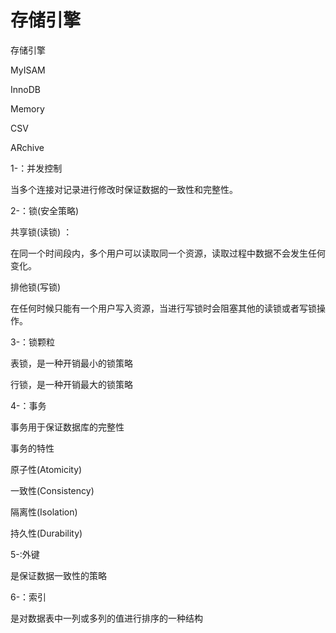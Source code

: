 # 存储引擎


存储引擎

MyISAM

InnoDB

Memory

CSV

ARchive


1-：并发控制

当多个连接对记录进行修改时保证数据的一致性和完整性。

2-：锁(安全策略)

共享锁(读锁) ：

在同一个时间段内，多个用户可以读取同一个资源，读取过程中数据不会发生任何变化。

排他锁(写锁)

在任何时候只能有一个用户写入资源，当进行写锁时会阻塞其他的读锁或者写锁操作。



3-：锁颗粒

表锁，是一种开销最小的锁策略

行锁，是一种开销最大的锁策略




4-：事务

事务用于保证数据库的完整性

事务的特性

原子性(Atomicity)

一致性(Consistency)

隔离性(Isolation)

持久性(Durability)


5-:外键

是保证数据一致性的策略



6-：索引

是对数据表中一列或多列的值进行排序的一种结构
















